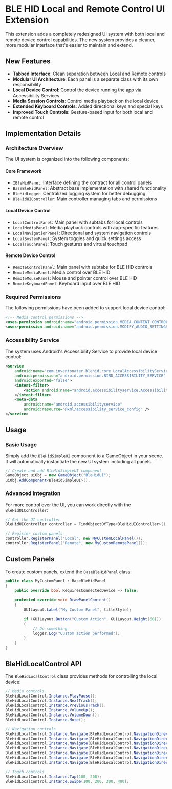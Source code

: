 # BLE HID Local and Remote Control UI Extension

This extension adds a completely redesigned UI system with both local and remote device control capabilities. The new system provides a cleaner, more modular interface that's easier to maintain and extend.

## New Features

- **Tabbed Interface**: Clean separation between Local and Remote controls
- **Modular UI Architecture**: Each panel is a separate class with its own responsibility
- **Local Device Control**: Control the device running the app via Accessibility Services
- **Media Session Controls**: Control media playback on the local device
- **Extended Keyboard Controls**: Added directional keys and special keys
- **Improved Touch Controls**: Gesture-based input for both local and remote control

## Implementation Details

### Architecture Overview

The UI system is organized into the following components:

#### Core Framework
- `IBleHidPanel`: Interface defining the contract for all control panels
- `BaseBleHidPanel`: Abstract base implementation with shared functionality
- `BleHidLogger`: Centralized logging system for better debugging
- `BleHidUIController`: Main controller managing tabs and permissions

#### Local Device Control
- `LocalControlPanel`: Main panel with subtabs for local controls
- `LocalMediaPanel`: Media playback controls with app-specific features
- `LocalNavigationPanel`: Directional and system navigation controls
- `LocalSystemPanel`: System toggles and quick settings access
- `LocalTouchPanel`: Touch gestures and virtual touchpad

#### Remote Device Control
- `RemoteControlPanel`: Main panel with subtabs for BLE HID controls
- `RemoteMediaPanel`: Media control over BLE HID
- `RemoteMousePanel`: Mouse and pointer control over BLE HID
- `RemoteKeyboardPanel`: Keyboard input over BLE HID

### Required Permissions

The following permissions have been added to support local device control:

```xml
<!-- Media control permissions -->
<uses-permission android:name="android.permission.MEDIA_CONTENT_CONTROL" />
<uses-permission android:name="android.permission.MODIFY_AUDIO_SETTINGS" />
```

### Accessibility Service

The system uses Android's Accessibility Service to provide local device control:

```xml
<service
    android:name="com.inventonater.blehid.core.LocalAccessibilityService"
    android:permission="android.permission.BIND_ACCESSIBILITY_SERVICE"
    android:exported="false">
    <intent-filter>
        <action android:name="android.accessibilityservice.AccessibilityService" />
    </intent-filter>
    <meta-data
        android:name="android.accessibilityservice"
        android:resource="@xml/accessibility_service_config" />
</service>
```

## Usage

### Basic Usage

Simply add the `BleHidSimpleUI` component to a GameObject in your scene. It will automatically instantiate the new UI system including all panels.

```csharp
// Create and add BleHidSimpleUI component
GameObject uiObj = new GameObject("BleHidUI");
uiObj.AddComponent<BleHidSimpleUI>();
```

### Advanced Integration

For more control over the UI, you can work directly with the `BleHidUIController`:

```csharp
// Get the UI controller
BleHidUIController controller = FindObjectOfType<BleHidUIController>();

// Register custom panels
controller.RegisterPanel("Local", new MyCustomLocalPanel());
controller.RegisterPanel("Remote", new MyCustomRemotePanel());
```

## Custom Panels

To create custom panels, extend the `BaseBleHidPanel` class:

```csharp
public class MyCustomPanel : BaseBleHidPanel
{
    public override bool RequiresConnectedDevice => false;
    
    protected override void DrawPanelContent()
    {
        GUILayout.Label("My Custom Panel", titleStyle);
        
        if (GUILayout.Button("Custom Action", GUILayout.Height(60)))
        {
            // Do something
            logger.Log("Custom action performed");
        }
    }
}
```

## BleHidLocalControl API

The `BleHidLocalControl` class provides methods for controlling the local device:

```csharp
// Media controls
BleHidLocalControl.Instance.PlayPause();
BleHidLocalControl.Instance.NextTrack();
BleHidLocalControl.Instance.PreviousTrack();
BleHidLocalControl.Instance.VolumeUp();
BleHidLocalControl.Instance.VolumeDown();
BleHidLocalControl.Instance.Mute();

// Navigation controls
BleHidLocalControl.Instance.Navigate(BleHidLocalControl.NavigationDirection.Up);
BleHidLocalControl.Instance.Navigate(BleHidLocalControl.NavigationDirection.Down);
BleHidLocalControl.Instance.Navigate(BleHidLocalControl.NavigationDirection.Left);
BleHidLocalControl.Instance.Navigate(BleHidLocalControl.NavigationDirection.Right);
BleHidLocalControl.Instance.Navigate(BleHidLocalControl.NavigationDirection.Back);
BleHidLocalControl.Instance.Navigate(BleHidLocalControl.NavigationDirection.Home);
BleHidLocalControl.Instance.Navigate(BleHidLocalControl.NavigationDirection.Recents);

// Touch controls
BleHidLocalControl.Instance.Tap(100, 200);
BleHidLocalControl.Instance.Swipe(100, 200, 300, 400);
